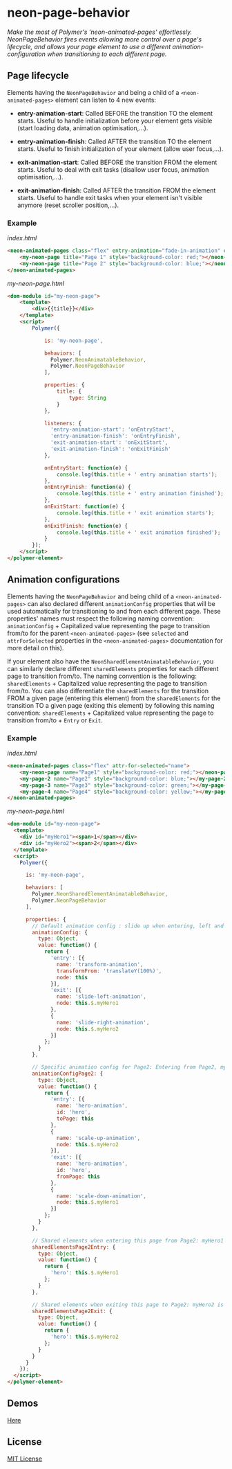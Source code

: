 # neon-page-behavior

_Make the most of Polymer's 'neon-animated-pages' effortlessly. NeonPageBehavior fires events allowing more control over a page's lifecycle, and allows your page element to use a different animation-configuration when transitioning to each different page._

## Page lifecycle

Elements having the `NeonPageBehavior` and being a child of a `<neon-animated-pages>` element can listen to 4 new events:

* **entry-animation-start**:
Called BEFORE the transition TO the element starts.
Useful to handle initialization before your element gets visible (start loading data, animation optimisation,...).

* **entry-animation-finish**:
Called AFTER the transition TO the element starts.
Useful to finish initialization of your element (allow user focus,...).

* **exit-animation-start**:
Called BEFORE the transition FROM the element starts.
Useful to deal with exit tasks (disallow user focus, animation optimisation,...).

* **exit-animation-finish**:
Called AFTER the transition FROM the element starts.
Useful to handle exit tasks when your element isn't visible anymore (reset scroller position,...).

### Example

_index.html_
```html
<neon-animated-pages class="flex" entry-animation="fade-in-animation" exit-animation="fade-out-animation">
	<my-neon-page title="Page 1" style="background-color: red;"></neon-page>
	<my-neon-page title="Page 2" style="background-color: blue;"></neon-page>
</neon-animated-pages>
```

_my-neon-page.html_
```html
<dom-module id="my-neon-page">
	<template>
		<div>{{title}}</div>
	</template>
	<script>
		Polymer({

			is: 'my-neon-page',

			behaviors: [
			  Polymer.NeonAnimatableBehavior,
			  Polymer.NeonPageBehavior
			],

			properties: {
				title: {
					type: String
				}
			},

			listeners: {
			  'entry-animation-start': 'onEntryStart',
			  'entry-animation-finish': 'onEntryFinish',
			  'exit-animation-start': 'onExitStart',
			  'exit-animation-finish': 'onExitFinish'
			},

			onEntryStart: function(e) {
				console.log(this.title + ' entry animation starts');
			},
			onEntryFinish: function(e) {
				console.log(this.title + ' entry animation finished');
			},
			onExitStart: function(e) {
				console.log(this.title + ' exit animation starts');
			},
			onExitFinish: function(e) {
				console.log(this.title + ' exit animation finished');
			}
		});
	</script>
</polymer-element>
```

## Animation configurations

Elements having the `NeonPageBehavior` and being child of a `<neon-animated-pages>` can also declared different `animationConfig` properties that will be used automatically for transitioning to and from each different page.
These properties' names must respect the following naming convention: `animationConfig` + Capitalized value representing the page to transition from/to for the parent `<neon-animated-pages>` (see `selected` and `attrForSelected` properties in the `<neon-animated-pages>` documentation for more detail on this).

If your element also have the `NeonSharedElementAnimatableBehavior`, you can similarly declare different `sharedElements` properties for each different page to transition from/to. The naming convention is the following: `sharedElements` + Capitalized value representing the page to transition from/to.
You can also differentiate the `sharedElements` for the transition FROM a given page (entering this element) from the `sharedElements` for the transition TO a given page (exiting this element) by following this naming convention: `sharedElements` + Capitalized value representing the page to transition from/to + `Entry` or `Exit`.

### Example

_index.html_
```html
<neon-animated-pages class="flex" attr-for-selected="name">
	<my-neon-page name="Page1" style="background-color: red;"></neon-page>
	<my-page-2 name="Page2" style="background-color: blue;"></my-page-2>
	<my-page-3 name="Page3" style="background-color: green;"></my-page-3>
	<my-page-4 name="Page4" style="background-color: yellow;"></my-page-4>
</neon-animated-pages>
```

_my-neon-page.html_
```html
<dom-module id="my-neon-page">
  <template>
    <div id="myHero1"><span>1</span></div>
    <div id="myHero2"><span>2</span></div>
  </template>
  <script>
    Polymer({

      is: 'my-neon-page',

      behaviors: [
        Polymer.NeonSharedElementAnimatableBehavior,
        Polymer.NeonPageBehavior
      ],

      properties: {
        // Default animation config : slide up when entering, left and right when exiting
        animationConfig: {
          type: Object,
          value: function() {
            return {
              'entry': [{
                name: 'transform-animation',
                transformFrom: 'translateY(100%)',
                node: this
              }],
              'exit': [{
                name: 'slide-left-animation',
                node: this.$.myHero1
              },
              {
                name: 'slide-right-animation',
                node: this.$.myHero2
              }]
            };
          }
        },

        // Specific animation config for Page2: Entering from Page2, myHero1 is a hero and myHero2 scales. The other way around when exiting to Page2
        animationConfigPage2: {
          type: Object,
          value: function() {
            return {
              'entry': [{
                name: 'hero-animation',
                id: 'hero',
                toPage: this
              },
              {
                name: 'scale-up-animation',
                node: this.$.myHero2
              }],
              'exit': [{
                name: 'hero-animation',
                id: 'hero',
                fromPage: this
              },
              {
                name: 'scale-down-animation',
                node: this.$.myHero1
              }]
            };
          }
        },

        // Shared elements when entering this page from Page2: myHero1 is the hero
        sharedElementsPage2Entry: {
          type: Object,
          value: function() {
            return {
              'hero': this.$.myHero1
            };
          }
        },

        // Shared elements when exiting this page to Page2: myHero2 is the hero
        sharedElementsPage2Exit: {
          type: Object,
          value: function() {
            return {
              'hero': this.$.myHero2
            };
          }
        }
      }
    });
  </script>
</polymer-element>
```

## Demos

[Here](https://vguillou.github.io/neon-page-behavior/demo/index.html)

## License

[MIT License](http://opensource.org/licenses/MIT)